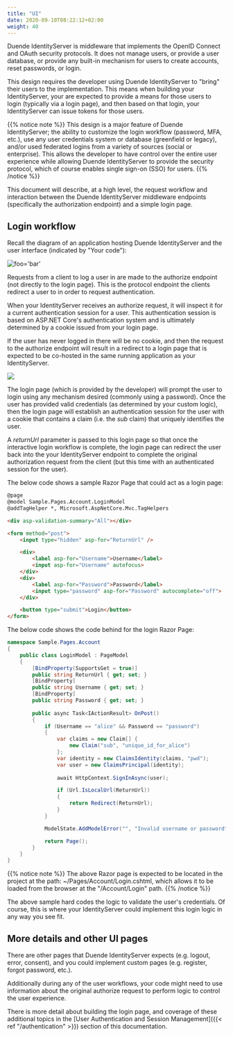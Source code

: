 ```yaml
---
title: "UI"
date: 2020-09-10T08:22:12+02:00
weight: 40
---
```


Duende IdentityServer is middleware that implements the OpenID Connect and OAuth security protocols.
It does not manage users, or provide a user database, or provide any built-in mechanism for users to create accounts, reset passwords, or login.

This design requires the developer using Duende IdentityServer to "bring" their users to the implementation.
This means when building your IdentityServer, your are expected to provide a means for those users to login (typically via a login page), and then based on that login, your IdentityServer can issue tokens for those users.

{{% notice note %}}
This design is a major feature of Duende IdentityServer; the ability to customize the login workflow (password, MFA, etc.), use any user credentials system or database (greenfield or legacy), and/or used federated logins from a variety of sources (social or enterprise).
This allows the developer to have control over the entire user experience while allowing Duende IdentityServer to provide the security protocol, which of course enables single sign-on (SSO) for users.
{{% /notice %}}

This document will describe, at a high level, the request workflow and interaction between the Duende IdentityServer middleware endpoints (specifically the authorization endpoint) and a simple login page.

## Login workflow

Recall the diagram of an application hosting Duende IdentityServer and the user interface (indicated by "Your code"):

![foo='bar'](../../overview/images/middleware.png?height=500px)

Requests from a client to log a user in are made to the authorize endpoint (not directly to the login page). This is the protocol endpoint the clients redirect a user to in order to request authentication.

When your IdentityServer receives an authorize request, it will inspect it for a current authentication session for a user. This authentication session is based on ASP.NET Core's authentication system and is ultimately determined by a cookie issued from your login page. 

If the user has never logged in there will be no cookie, and then the request to the authorize endpoint will result in a redirect to a login page that is expected to be co-hosted in the same running application as your IdentityServer. 

![](../../authentication/images/signin_flow.png?height=500px)

The login page (which is provided by the developer) will prompt the user to login using any mechanism desired (commonly using a password). 
Once the user has provided valid credentials (as determined by your custom logic), then the login page will establish an authentication session for the user with a cookie that contains a claim (i.e. the *sub* claim) that uniquely identifies the user.

A *returnUrl* parameter is passed to this login page so that once the interactive login workflow is complete, the login page can redirect the user back into the your IdentityServer endpoint to complete the original authorization request from the client (but this time with an authenticated session for the user).

The below code shows a sample Razor Page that could act as a login page:

```html
@page
@model Sample.Pages.Account.LoginModel
@addTagHelper *, Microsoft.AspNetCore.Mvc.TagHelpers

<div asp-validation-summary="All"></div>

<form method="post">
    <input type="hidden" asp-for="ReturnUrl" />

    <div>
        <label asp-for="Username">Username</label>
        <input asp-for="Username" autofocus>
    </div>
    <div>
        <label asp-for="Password">Password</label>
        <input type="password" asp-for="Password" autocomplete="off">
    </div>

    <button type="submit">Login</button>
</form>
```

The below code shows the code behind for the login Razor Page:

```cs
namespace Sample.Pages.Account
{
    public class LoginModel : PageModel
    {
        [BindProperty(SupportsGet = true)]
        public string ReturnUrl { get; set; }
        [BindProperty]
        public string Username { get; set; }
        [BindProperty]
        public string Password { get; set; }
        
        public async Task<IActionResult> OnPost()
        {
            if (Username == "alice" && Password == "password")
            {
                var claims = new Claim[] {
                    new Claim("sub", "unique_id_for_alice")
                };
                var identity = new ClaimsIdentity(claims, "pwd");
                var user = new ClaimsPrincipal(identity);
                
                await HttpContext.SignInAsync(user);

                if (Url.IsLocalUrl(ReturnUrl))
                {
                    return Redirect(ReturnUrl);
                }
            }

            ModelState.AddModelError("", "Invalid username or password");

            return Page();
        }
    }
}
```

{{% notice note %}}
The above Razor page is expected to be located in the project at the path: ~/Pages/Account/Login.cshtml, which allows it to be loaded from the browser at the "/Account/Login" path.
{{% /notice %}}

The above sample hard codes the logic to validate the user's credentials. Of course, this is where your IdentityServer could implement this login logic in any way you see fit.

## More details and other UI pages

There are other pages that Duende IdentityServer expects (e.g. logout, error, consent), and you could implement custom pages (e.g. register, forgot password, etc.). 

Additionally during any of the user workflows, your code might need to use information about the original authorize request to perform logic to control the user experience. 

There is more detail about building the login page, and coverage of these additional topics in the 
[User Authentication and Session Management]({{< ref "/authentication" >}}) 
section of this documentation.

